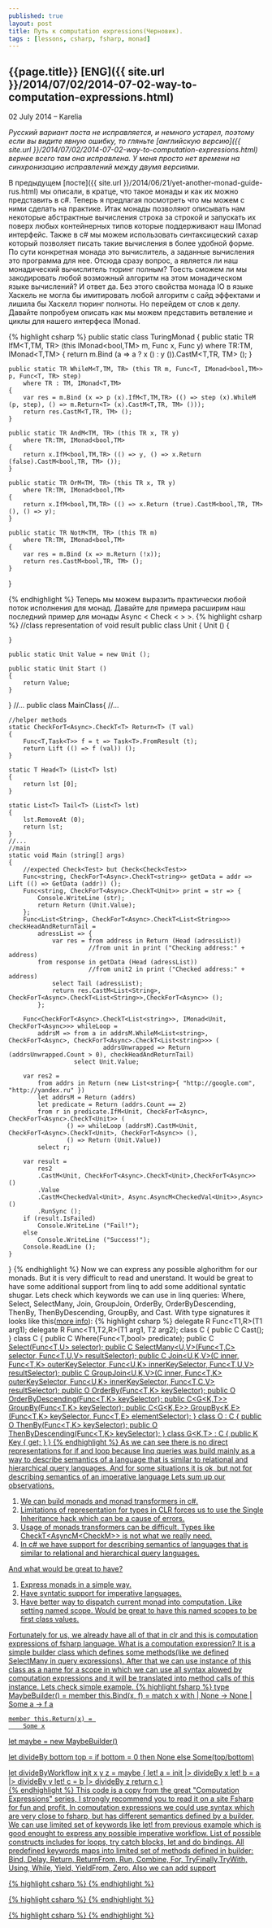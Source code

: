 ```yaml
---
published: true
layout: post
title: Путь к computation expressions(Черновик).
tags : [lessons, csharp, fsharp, monad]
---
```


## {{page.title}} [ENG]({{ site.url }}/2014/07/02/2014-07-02-way-to-computation-expressions.html)

<p class="meta">02 July 2014 &#8211; Karelia</p>

*Русский вариант поста не исправляется, и немного устарел, поэтому если вы видите явную ошибку, то гляньте [английскую версию]({{ site.url }}/2014/07/02/2014-07-02-way-to-computation-expressions.html) вернее всего там она исправлена. У меня просто нет времени на синхронизацию исправлений между двумя версиями.*

В предыдущем [посте]({{ site.url }}/2014/06/21/yet-another-monad-guide-rus.html) мы описали, в кратце, что такое монады и как их можно представить в c#. Теперь я предлагая посмотреть что мы можем с ними сделать на практике.
Итак монады позволяют описывать нам некоторые абстрактные вычисления строка за строкой и запускать их поверх любых контейнерных типов которые поддерживают наш IMonad интерфейс. 
Также в c# мы можем использовать синтаксицеский сахар который позволяет писать такие вычисления в более удобной форме.
По сути конкретная монада это вычислитель, а заданные вычисления это программа для нее. Отсюда сразу вопрос, а является ли наш монадический вычислитель тюринг полным? Тоесть сможем ли мы закодировать любой возможный алгоритм на этом монадическом языке вычислений? И ответ да. Без этого свойства монада IO в языке Хаскель не могла бы имитировать любой алгоритм с сайд эффектами и лишила бы Хаскелл тюринг полноты. Но перейдем от слов к делу.
Давайте попробуем описать как мы можем представить ветвление и циклы для нашего интерфеса IMonad.


{% highlight csharp %}
public static class TuringMonad
{
	public static TR IfM<T,TM, TR> (this IMonad<bool,TM> m, Func<TR> x, Func<TR> y)
		where TR:TM, IMonad<T,TM>
	{
		return m.Bind (a => a ? x () : y ()).CastM<T,TR, TM> ();
	}

	public static TR WhileM<T,TM, TR> (this TR m, Func<T, IMonad<bool,TM>> p, Func<T, TR> step)
		where TR : TM, IMonad<T,TM>
	{
		var res = m.Bind (x => p (x).IfM<T,TM,TR> (() => step (x).WhileM (p, step), () => m.Return<T> (x).CastM<T,TR, TM> ()));
		return res.CastM<T,TR, TM> ();
	}

	public static TR AndM<TM, TR> (this TR x, TR y)
		where TR:TM, IMonad<bool,TM>
	{
		return x.IfM<bool,TM,TR> (() => y, () => x.Return (false).CastM<bool,TR, TM> ());
	}

	public static TR OrM<TM, TR> (this TR x, TR y)
		where TR:TM, IMonad<bool,TM>
	{
		return x.IfM<bool,TM,TR> (() => x.Return (true).CastM<bool,TR, TM> (), () => y);
	}

	public static TR NotM<TM, TR> (this TR m)
		where TR:TM, IMonad<bool,TM>
	{
		var res = m.Bind (x => m.Return (!x));
		return res.CastM<bool,TR, TM> ();
	}
}

{% endhighlight %}
Теперь мы можем выразить практически любой поток исполнения для монад. Давайте для примера расширим наш последний пример для монады Async < Check < > >.
{% highlight csharp %}
//class representation of void result
public class Unit
{
	Unit ()
	{
		
	}

	public static Unit Value = new Unit ();

	public static Unit Start ()
	{
		return Value;
	}
}
//...
public class MainClass{
	//... 

	//helper methods
	static CheckForT<Async>.CheckT<T> Return<T> (T val)
	{
		Func<T,Task<T>> f = t => Task<T>.FromResult (t);
		return Lift (() => f (val)) ();
	}

	static T Head<T> (List<T> lst)
	{
		return lst [0]; 
	}

	static List<T> Tail<T> (List<T> lst)
	{
		lst.RemoveAt (0);
		return lst; 
	}
	//...
	//main 
	static void Main (string[] args)
	{
		//expected Check<Test> but Check<Check<Test>>
		Func<string, CheckForT<Async>.CheckT<string>> getData = addr => Lift (() => GetData (addr)) ();
		Func<string, CheckForT<Async>.CheckT<Unit>> print = str => { 
			Console.WriteLine (str);
			return Return (Unit.Value);
		};
		Func<List<String>, CheckForT<Async>.CheckT<List<String>>> checkHeadAndReturnTail = 
			adressList => {
				var res = from address in Return (Head (adressList))
				          //from unit in print ("Checking address:" + address)
			from response in getData (Head (adressList))
				          //from unit2 in print ("Checked address:" + address)
				select Tail (adressList);
				return res.CastM<List<String>, CheckForT<Async>.CheckT<List<String>>,CheckForT<Async>> ();
			};

		Func<CheckForT<Async>.CheckT<List<string>>, IMonad<Unit, CheckForT<Async>>> whileLoop = 
			addrsM => from a in addrsM.WhileM<List<string>, CheckForT<Async>, CheckForT<Async>.CheckT<List<string>>> (
				              addrsUnwrapped => Return (addrsUnwrapped.Count > 0), checkHeadAndReturnTail)
			          select Unit.Value;

		var res2 = 
			from addrs in Return (new List<string>{ "http://google.com", "http://yandex.ru" })
			let addrsM = Return (addrs)
			let predicate = Return (addrs.Count == 2)
			from r in predicate.IfM<Unit, CheckForT<Async>, CheckForT<Async>.CheckT<Unit>> (
				    () => whileLoop (addrsM).CastM<Unit, CheckForT<Async>.CheckT<Unit>, CheckForT<Async>> (), 
				    () => Return (Unit.Value))
			select r;
			
		var result = 
			res2
			.CastM<Unit, CheckForT<Async>.CheckT<Unit>,CheckForT<Async>> ()
			.Value
			.CastM<CheckedVal<Unit>, Async.AsyncM<CheckedVal<Unit>>,Async> ()
			.RunSync ();
		if (result.IsFailed)
			Console.WriteLine ("Fail!");
		else
			Console.WriteLine ("Success!");
		Console.ReadLine ();
	}
}
{% endhighlight %}
Now we can express any possible alghorithm for our monads. But it is very difficult to read and unerstand. It would be great to have some additional support from linq to add some additional syntatic shugar. Lets check which keywords we can use in linq queries:
Where, Select, SelectMany, Join, GroupJoin, OrderBy, OrderByDescending, ThenBy, ThenByDescending, GroupBy, and Cast. 
With type signatures it looks like this([more info](http://msdn.microsoft.com/en-us/library/bb308966.aspx#csharp3.0overview_topic19)):
{% highlight csharp %}
delegate R Func<T1,R>(T1 arg1);
delegate R Func<T1,T2,R>(T1 arg1, T2 arg2);
class C
{
   public C<T> Cast<T>();
}
class C<T>
{
   public C<T> Where(Func<T,bool> predicate);
   public C<U> Select<U>(Func<T,U> selector);
   public C<U> SelectMany<U,V>(Func<T,C<U>> selector,
      Func<T,U,V> resultSelector);
   public C<V> Join<U,K,V>(C<U> inner, Func<T,K> outerKeySelector,
      Func<U,K> innerKeySelector, Func<T,U,V> resultSelector);
   public C<V> GroupJoin<U,K,V>(C<U> inner, Func<T,K> outerKeySelector,
      Func<U,K> innerKeySelector, Func<T,C<U>,V> resultSelector);
   public O<T> OrderBy<K>(Func<T,K> keySelector);
   public O<T> OrderByDescending<K>(Func<T,K> keySelector);
   public C<G<K,T>> GroupBy<K>(Func<T,K> keySelector);
   public C<G<K,E>> GroupBy<K,E>(Func<T,K> keySelector,
      Func<T,E> elementSelector);
}
class O<T> : C<T>
{
   public O<T> ThenBy<K>(Func<T,K> keySelector);
   public O<T> ThenByDescending<K>(Func<T,K> keySelector);
}
class G<K,T> : C<T>
{
   public K Key { get; }
}
{% endhighlight %}
As we can see there is no direct representations for if and loop because linq queries was build mainly as a way to describe semantics of a language that is similar to relational and hierarchical query languages. And for some situations it is ok, but not for describing semantics of an imperative language 
Lets sum up our observations.
1. We can build monads and monad transformers in c#.
2. Limitations of representation for types in CLR forces us to use the Single Inheritance hack which can be a cause of errors.
3. Usage of monads transformers can be difficult. Types like CheckT<AsyncM<CheckM<T>>> is not what we really need.
4. In c# we have support for describing semantics of languages that is similar to relational and hierarchical query languages.

And what would be great to have?
1. Express monads in a simple way.
2. Have syntatic support for imperative languages. 
3. Have better way to dispatch current monad into computation. Like setting named scope. Would be great to have this named scopes to be first class values.

Fortunately for us, we already have all of that in clr and this is computation expressions of fsharp language. What is a computation expression? It is a simple builder class which defines some methods(like we defined SelectMany in query expressions). After that we can use instance of this class as a name for a scope in which we can use all syntax alowed by computation expressions and it will be translated into method calls of this instance. Lets check simple example.
{% highlight fsharp %}
type MaybeBuilder() =
    member this.Bind(x, f) = 
        match x with
        | None -> None
        | Some a -> f a

    member this.Return(x) = 
        Some x

let maybe = new MaybeBuilder()

let divideBy bottom top =
    if bottom = 0
    then None
    else Some(top/bottom)

let divideByWorkflow init x y z = 
    maybe 
        {
        let! a = init |> divideBy x
        let! b = a |> divideBy y
        let! c = b |> divideBy z
        return c
        }    
{% endhighlight %}
This code is a copy from the great "Computation Expressions" series, I strongly recommend you to read it on a site [Fsharp for fun and profit](http://fsharpforfunandprofit.com/posts/computation-expressions-intro/). In computation expressions we could use syntax which are very close to fsharp, but has different semantics defined by a builder. We can use limited set of keywords like let! from previous example which is good enought to express any possible imperative workflow. List of possible constructs includes for loops, try catch blocks, let and do bindings. All predefined keywords maps into limited set of methods defined in builder: Bind, Delay, Return, ReturnFrom, Run, Combine, For, TryFinally,TryWith, Using, While, Yield, YieldFrom, Zero. Also we can add support 

{% highlight csharp %}
{% endhighlight %}

{% highlight csharp %}
{% endhighlight %}

{% highlight csharp %}
{% endhighlight %}
